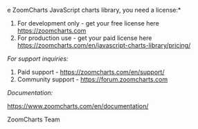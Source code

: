 e ZoomCharts JavaScript charts library, you need a license:*

1) For development only - get your free license here https://zoomcharts.com
2) For production use - get your paid license here https://zoomcharts.com/en/javascript-charts-library/pricing/

*For support inquiries:*

1) Paid support - https://zoomcharts.com/en/support/
2) Community support - https://forum.zoomcharts.com

*Documentation:*

https://www.zoomcharts.com/en/documentation/

ZoomCharts Team
